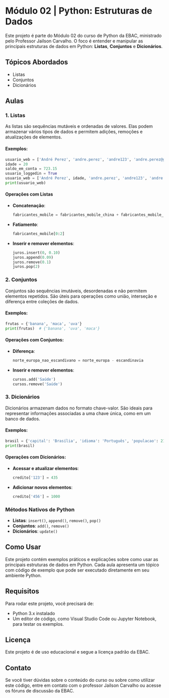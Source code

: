 # Módulo 02 | Python: Estruturas de Dados

Este projeto é parte do Módulo 02 do curso de Python da EBAC, ministrado pelo Professor Jailson Carvalho. O foco é entender e manipular as principais estruturas de dados em Python: **Listas**, **Conjuntos** e **Dicionários**.

## Tópicos Abordados
- Listas
- Conjuntos
- Dicionários

## Aulas

### 1. Listas

As listas são sequências mutáveis e ordenadas de valores. Elas podem armazenar vários tipos de dados e permitem adições, remoções e atualizações de elementos.

#### Exemplos:
```python
usuario_web = ['André Perez', 'andre.perez', 'andre123', 'andre.perez@gmail.com']
idade = 20
saldo_em_conta = 723.15
usuario_loggedin = True
usuario_web = ['André Perez', idade, 'andre.perez', 'andre123', 'andre.perez@gmail.com', saldo_em_conta, usuario_loggedin]
print(usuario_web)
```

#### Operações com Listas
- **Concatenação**: 
  ```python
  fabricantes_mobile = fabricantes_mobile_china + fabricantes_mobile_eua
  ```
- **Fatiamento**:
  ```python
  fabricantes_mobile[0:2]
  ```
- **Inserir e remover elementos**:
  ```python
  juros.insert(0, 0.10)
  juros.append(0.09)
  juros.remove(0.1)
  juros.pop(2)
  ```

### 2. Conjuntos

Conjuntos são sequências imutáveis, desordenadas e não permitem elementos repetidos. São úteis para operações como união, interseção e diferença entre coleções de dados.

#### Exemplos:
```python
frutas = {'banana', 'maca', 'uva'}
print(frutas)  # {'banana', 'uva', 'maca'}
```

#### Operações com Conjuntos:
- **Diferença**:
  ```python
  norte_europa_nao_escandivano = norte_europa - escandinavia
  ```
- **Inserir e remover elementos**:
  ```python
  cursos.add('Saúde')
  cursos.remove('Saúde')
  ```

### 3. Dicionários

Dicionários armazenam dados no formato chave-valor. São ideais para representar informações associadas a uma chave única, como em um banco de dados.

#### Exemplos:
```python
brasil = {'capital': 'Brasília', 'idioma': 'Português', 'populacao': 210}
print(brasil)
```

#### Operações com Dicionários:
- **Acessar e atualizar elementos**:
  ```python
  credito['123'] = 435
  ```
- **Adicionar novos elementos**:
  ```python
  credito['456'] = 1000
  ```

### Métodos Nativos de Python

- **Listas**: `insert()`, `append()`, `remove()`, `pop()`
- **Conjuntos**: `add()`, `remove()`
- **Dicionários**: `update()`

## Como Usar

Este projeto contém exemplos práticos e explicações sobre como usar as principais estruturas de dados em Python. Cada aula apresenta um tópico com código de exemplo que pode ser executado diretamente em seu ambiente Python.

## Requisitos

Para rodar este projeto, você precisará de:
- Python 3.x instalado
- Um editor de código, como Visual Studio Code ou Jupyter Notebook, para testar os exemplos.

## Licença

Este projeto é de uso educacional e segue a licença padrão da EBAC.

## Contato

Se você tiver dúvidas sobre o conteúdo do curso ou sobre como utilizar este código, entre em contato com o professor Jailson Carvalho ou acesse os fóruns de discussão da EBAC.
